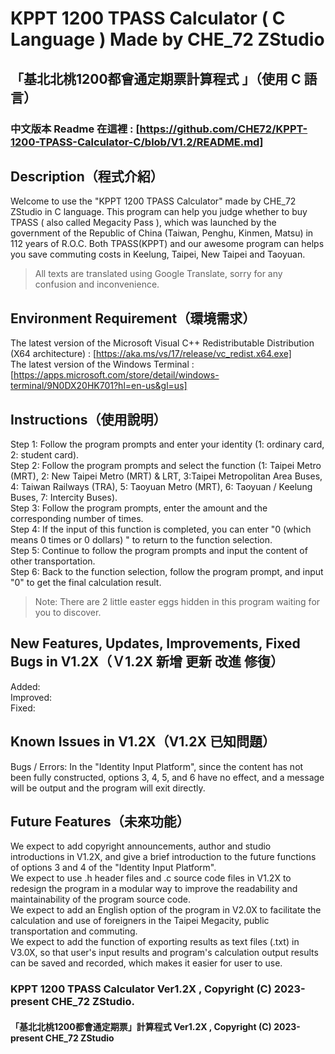 # KPPT 1200 TPASS Calculator ( C Language ) Made by CHE_72 ZStudio
## 「基北北桃1200都會通定期票計算程式 」（使用 C 語言）
### 中文版本 Readme 在這裡 : [https://github.com/CHE72/KPPT-1200-TPASS-Calculator-C/blob/V1.2/README.md]

## Description（程式介紹）
Welcome to use the "KPPT 1200 TPASS Calculator" made by CHE_72 ZStudio in C language. This program can help you judge whether to buy TPASS ( also called Megacity Pass ), which was launched by the government of the Republic of China (Taiwan, Penghu, Kinmen, Matsu) in 112 years of R.O.C. Both TPASS(KPPT) and our awesome program can helps you save commuting costs in Keelung, Taipei, New Taipei and Taoyuan.
>  All texts are translated using Google Translate, sorry for any confusion and inconvenience.

## Environment Requirement（環境需求）
The latest version of the Microsoft Visual C++ Redistributable Distribution (X64 architecture) : [https://aka.ms/vs/17/release/vc_redist.x64.exe]  
The latest version of the Windows Terminal : [https://apps.microsoft.com/store/detail/windows-terminal/9N0DX20HK701?hl=en-us&gl=us]  

## Instructions（使用說明）
Step 1: Follow the program prompts and enter your identity (1: ordinary card, 2: student card).  
Step 2: Follow the program prompts and select the function (1: Taipei Metro (MRT), 2: New Taipei Metro (MRT) & LRT, 3:Taipei Metropolitan Area Buses, 4: Taiwan Railways (TRA), 5: Taoyuan Metro (MRT), 6: Taoyuan / Keelung Buses, 7: Intercity Buses).  
Step 3: Follow the program prompts, enter the amount and the corresponding number of times.  
Step 4: If the input of this function is completed, you can enter "0 (which means 0 times or 0 dollars) " to return to the function selection.  
Step 5: Continue to follow the program prompts and input the content of other transportation.  
Step 6: Back to the function selection, follow the program prompt, and input "0" to get the final calculation result.  
> Note: There are 2 little easter eggs hidden in this program waiting for you to discover.  

## New Features, Updates, Improvements, Fixed Bugs in V1.2X（Ｖ1.2X 新增 更新 改進 修復）
Added:  
Improved:  
Fixed:  


## Known Issues in V1.2X（V1.2X 已知問題）
Bugs / Errors: In the "Identity Input Platform", since the content has not been fully constructed, options 3, 4, 5, and 6 have no effect, and a message will be output and the program will exit directly.  

## Future Features（未來功能）
We expect to add copyright announcements, author and studio introductions in V1.2X, and give a brief introduction to the future functions of options 3 and 4 of the "Identity Input Platform".  
We expect to use .h header files and .c source code files in V1.2X to redesign the program in a modular way to improve the readability and maintainability of the program source code.  
We expect to add an English option of the program in V2.0X to facilitate the calculation and use of foreigners in the Taipei Megacity, public transportation and commuting.  
We expect to add the function of exporting results as text files (.txt) in V3.0X, so that user's input results and program's calculation output results can be saved and recorded, which makes it easier for user to use.  

### KPPT 1200 TPASS Calculator Ver1.2X , Copyright (C) 2023-present CHE_72 ZStudio.
#### 「基北北桃1200都會通定期票」計算程式 Ver1.2X , Copyright (C) 2023-present CHE_72 ZStudio
